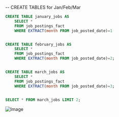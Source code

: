 -- CREATE TABLES for Jan/Feb/Mar

```sql
CREATE TABLE january_jobs AS
    SELECT * 
    FROM job_postings_fact
    WHERE EXTRACT(month FROM job_posted_date)=1
```

```sql

CREATE TABLE february_jobs AS
    SELECT * 
    FROM job_postings_fact
    WHERE EXTRACT(month FROM job_posted_date)=2;
```

```sql

CREATE TABLE march_jobs AS
    SELECT * 
    FROM job_postings_fact
    WHERE EXTRACT(month FROM job_posted_date)=3;

```

```sql

SELECT * FROM march_jobs LIMIT 2;

```
![Image](https://github.com/user-attachments/assets/146f2014-ab4d-4978-ad75-e21cb55a790d)
